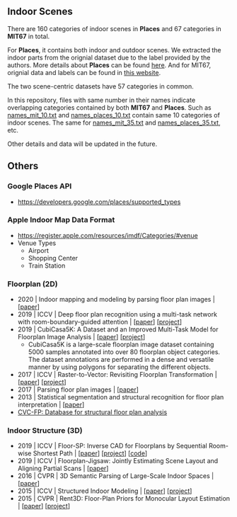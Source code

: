 ## Indoor Scenes

There are 160 categories of indoor scenes in **Places** and 67 categories in **MIT67** in total.

For **Places**, it contains both indoor and outdoor scenes. We extracted the indoor parts from the orignial dataset due to the label provided by the authors. More details about **Places** can be found [here](http://places2.csail.mit.edu/). And for MIT67, orignial data and labels can be found in [this website](http://web.mit.edu/torralba/www/indoor.html).

The two scene-centric datasets have 57 categories in common.

In this repository, files with same number in their names indicate overlapping categories contained by both **MIT67** and **Places**. Such as [names_mit_10.txt](https://github.com/amylmy/IndoorScenes-UnsupervidedRepresentationLearning/blob/master/names_mit_10.txt) and [names_places_10.txt](https://github.com/amylmy/IndoorScenes-UnsupervidedRepresentationLearning/blob/master/names_places_10.txt) contain same 10 categories of indoor scenes. The same for [names_mit_35.txt](https://github.com/amylmy/IndoorScenes-UnsupervidedRepresentationLearning/blob/master/names_mit_35.txt) and [names_places_35.txt](https://github.com/amylmy/IndoorScenes-UnsupervidedRepresentationLearning/blob/master/names_places_35.txt), etc. 

Other details and data will be updated in the future.


## Others

### Google Places API
- https://developers.google.com/places/supported_types

### Apple Indoor Map Data Format
- https://register.apple.com/resources/imdf/Categories/#venue
- Venue Types
  - Airport
  - Shopping Center
  - Train Station

### Floorplan (2D)
- 2020 | Indoor mapping and modeling by parsing floor plan images | [[paper](https://www.tandfonline.com/doi/full/10.1080/13658816.2020.1781130)]
- 2019 | ICCV | Deep floor plan recognition using a multi-task network with room-boundary-guided attention | [[paper](https://openaccess.thecvf.com/content_ICCV_2019/papers/Zeng_Deep_Floor_Plan_Recognition_Using_a_Multi-Task_Network_With_Room-Boundary-Guided_ICCV_2019_paper.pdf)] [[project](https://github.com/zlzeng/DeepFloorplan)]
- 2019 | CubiCasa5K: A Dataset and an Improved Multi-Task Model for Floorplan Image Analysis | [[paper](https://arxiv.org/abs/1904.01920v1)] [[project](https://github.com/CubiCasa/CubiCasa5k)]
  - CubiCasa5K is a large-scale floorplan image dataset containing 5000 samples annotated into over 80 floorplan object categories. The dataset annotations are performed in a dense and versatile manner by using polygons for separating the different objects.
- 2017 | ICCV | Raster-to-Vector: Revisiting Floorplan Transformation | [[paper](http://art-programmer.github.io/floorplan-transformation/paper.pdf)] [[project](https://github.com/art-programmer/FloorplanTransformation)]
- 2017 | Parsing floor plan images | [[paper](https://ieeexplore.ieee.org/abstract/document/7986875)]
- 2013 | Statistical segmentation and structural recognition for floor plan interpretation | [[paper](https://link.springer.com/article/10.1007/s10032-013-0215-2)]
- [CVC-FP: Database for structural floor plan analysis](http://dag.cvc.uab.es/resources/floorplans/)


### Indoor Structure (3D)

- 2019 | ICCV | Floor-SP: Inverse CAD for Floorplans by Sequential Room-wise Shortest Path | [[paper](https://openaccess.thecvf.com/content_ICCV_2019/html/Chen_Floor-SP_Inverse_CAD_for_Floorplans_by_Sequential_Room-Wise_Shortest_Path_ICCV_2019_paper.html)] [[project](http://jcchen.me/floor-sp/)] [[code](https://github.com/woodfrog/floor-sp)]
- 2019 | ICCV | Floorplan-Jigsaw: Jointly Estimating Scene Layout and Aligning Partial Scans | [[paper](https://openaccess.thecvf.com/content_ICCV_2019/html/Lin_Floorplan-Jigsaw_Jointly_Estimating_Scene_Layout_and_Aligning_Partial_Scans_ICCV_2019_paper.html)]
- 2016 | CVPR | 3D Semantic Parsing of Large-Scale Indoor Spaces | [[paper](https://www.cv-foundation.org/openaccess/content_cvpr_2016/html/Armeni_3D_Semantic_Parsing_CVPR_2016_paper.html)] 
- 2015 | ICCV | Structured Indoor Modeling | [[paper](https://www.cv-foundation.org/openaccess/content_iccv_2015/html/Ikehata_Structured_Indoor_Modeling_ICCV_2015_paper.html)] [[project](https://www2.cs.sfu.ca/~furukawa/sim/)]
- 2015 | CVPR | Rent3D: Floor-Plan Priors for Monocular Layout Estimation | [[paper](http://www.cs.toronto.edu/~fidler/papers/rent3DCVPR15.pdf)] [[project](http://www.cs.toronto.edu/~fidler/projects/rent3D.html)]
